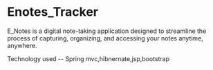 # Enotes_Tracker
E_Notes is a digital note-taking application designed to streamline the process of capturing, organizing, and accessing your notes anytime, anywhere. 

Technology used --  Spring mvc,hibnernate,jsp,bootstrap
